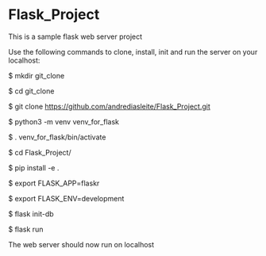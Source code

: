 # Flask_Project
This is a sample flask web server project

Use the following commands to clone, install, init and run the server on your localhost:

$ mkdir git_clone

$ cd git_clone

$ git clone https://github.com/andrediasleite/Flask_Project.git

$ python3 -m venv venv_for_flask

$ . venv_for_flask/bin/activate

$ cd Flask_Project/

$ pip install -e .

$ export FLASK_APP=flaskr

$ export FLASK_ENV=development

$ flask init-db

$ flask run


The web server should now run on localhost
